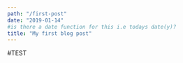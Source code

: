 ```yaml
---
path: "/first-post"
date: "2019-01-14"
#is there a date function for this i.e todays date(y)?
title: "My first blog post"
---
```


#TEST
